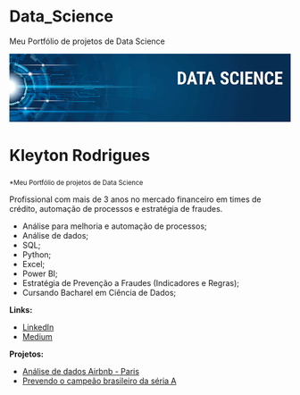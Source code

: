 # Data_Science
Meu Portfólio de projetos de Data Science
<p align="center">
  <img src="Banner.png" >
</p>

# Kleyton Rodrigues

<sub>*Meu Portfólio de projetos de Data Science</sub>

Profissional com mais de 3 anos no mercado financeiro em times de crédito, automação de processos e estratégia de fraudes.

- Análise para melhoria e automação de processos;
- Análise de dados;
- SQL;
- Python;
- Excel;
- Power BI;
- Estratégia de Prevenção a Fraudes (Indicadores e Regras);
- Cursando Bacharel em Ciência de Dados;

**Links:**

* [LinkedIn](https://www.linkedin.com/in/kleytonsousarodrigues/)
* [Medium](https://kkleyton-s.medium.com/)

**Projetos:**

* [Análise de dados Airbnb - Paris](https://github.com/KleytonRodrigues/Data_Science/blob/main/Analisando_os_Dados_do_Airbnb_Paris_.ipynb)
* [Prevendo o campeão brasileiro da séria A](https://github.com/KleytonRodrigues/Projetos/blob/main/Prevendo%20o%20campe%C3%A3o%20brasileiro%20s%C3%A9rie%20A..ipynb)

